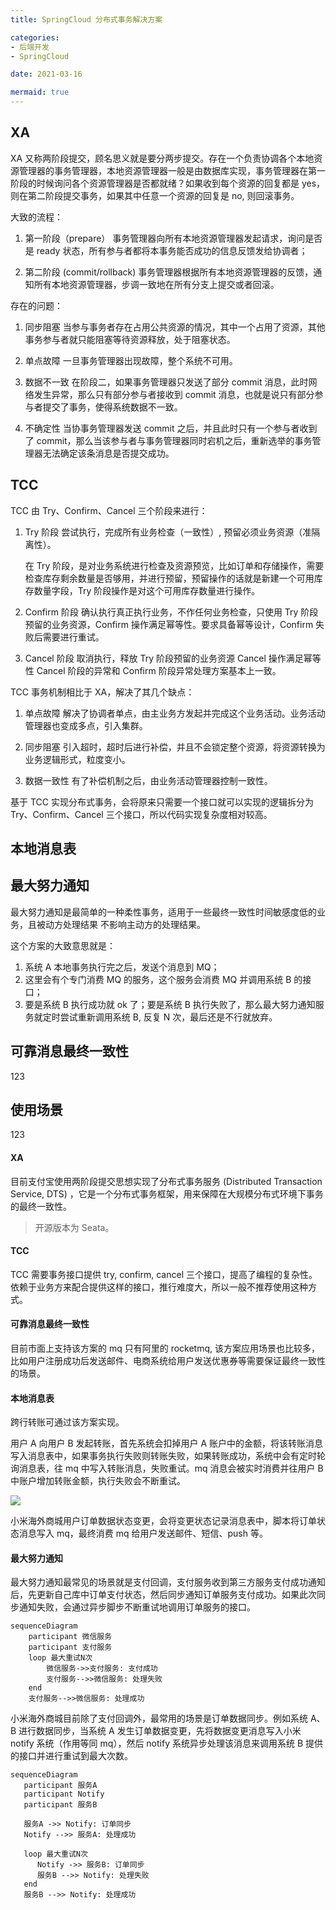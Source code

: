 ```yaml
---
title: SpringCloud 分布式事务解决方案

categories:
- 后端开发
- SpringCloud

date: 2021-03-16

mermaid: true
---
```


## XA
XA 又称两阶段提交，顾名思义就是要分两步提交。存在一个负责协调各个本地资源管理器的事务管理器，本地资源管理器一般是由数据库实现，事务管理器在第一阶段的时候询问各个资源管理器是否都就绪？如果收到每个资源的回复都是 yes，则在第二阶段提交事务，如果其中任意一个资源的回复是 no, 则回滚事务。

大致的流程：
1. 第一阶段（prepare）
   事务管理器向所有本地资源管理器发起请求，询问是否是 ready 状态，所有参与者都将本事务能否成功的信息反馈发给协调者；

1. 第二阶段 (commit/rollback)
   事务管理器根据所有本地资源管理器的反馈，通知所有本地资源管理器，步调一致地在所有分支上提交或者回滚。

存在的问题：
1. 同步阻塞
   当参与事务者存在占用公共资源的情况，其中一个占用了资源，其他事务参与者就只能阻塞等待资源释放，处于阻塞状态。

1. 单点故障
   一旦事务管理器出现故障，整个系统不可用。

1. 数据不一致
   在阶段二，如果事务管理器只发送了部分 commit 消息，此时网络发生异常，那么只有部分参与者接收到 commit 消息，也就是说只有部分参与者提交了事务，使得系统数据不一致。

1. 不确定性
   当协事务管理器发送 commit 之后，并且此时只有一个参与者收到了 commit，那么当该参与者与事务管理器同时宕机之后，重新选举的事务管理器无法确定该条消息是否提交成功。

## TCC
TCC 由 Try、Confirm、Cancel 三个阶段来进行：

1. Try 阶段
   尝试执行，完成所有业务检查（一致性）, 预留必须业务资源（准隔离性）。

   在 Try 阶段，是对业务系统进行检查及资源预览，比如订单和存储操作，需要检查库存剩余数量是否够用，并进行预留，预留操作的话就是新建一个可用库存数量字段，Try 阶段操作是对这个可用库存数量进行操作。

1. Confirm 阶段
   确认执行真正执行业务，不作任何业务检查，只使用 Try 阶段预留的业务资源，Confirm 操作满足幂等性。要求具备幂等设计，Confirm 失败后需要进行重试。

1. Cancel 阶段
   取消执行，释放 Try 阶段预留的业务资源 Cancel 操作满足幂等性 Cancel 阶段的异常和 Confirm 阶段异常处理方案基本上一致。

TCC 事务机制相比于 XA，解决了其几个缺点：

1. 单点故障
   解决了协调者单点，由主业务方发起并完成这个业务活动。业务活动管理器也变成多点，引入集群。

1. 同步阻塞
   引入超时，超时后进行补偿，并且不会锁定整个资源，将资源转换为业务逻辑形式，粒度变小。

1. 数据一致性
   有了补偿机制之后，由业务活动管理器控制一致性。

基于 TCC 实现分布式事务，会将原来只需要一个接口就可以实现的逻辑拆分为 Try、Confirm、Cancel 三个接口，所以代码实现复杂度相对较高。

## 本地消息表

## 最大努力通知
最大努力通知是最简单的一种柔性事务，适用于一些最终一致性时间敏感度低的业务，且被动方处理结果 不影响主动方的处理结果。

这个方案的大致意思就是：
1. 系统 A 本地事务执行完之后，发送个消息到 MQ；
1. 这里会有个专门消费 MQ 的服务，这个服务会消费 MQ 并调用系统 B 的接口；
1. 要是系统 B 执行成功就 ok 了；要是系统 B 执行失败了，那么最大努力通知服务就定时尝试重新调用系统 B, 反复 N 次，最后还是不行就放弃。



## 可靠消息最终一致性
123

## 使用场景
123

#### XA
目前支付宝使用两阶段提交思想实现了分布式事务服务 (Distributed Transaction Service, DTS) ，它是一个分布式事务框架，用来保障在大规模分布式环境下事务的最终一致性。

> 开源版本为 Seata。

#### TCC
TCC 需要事务接口提供 try, confirm, cancel 三个接口，提高了编程的复杂性。依赖于业务方来配合提供这样的接口，推行难度大，所以一般不推荐使用这种方式。

#### 可靠消息最终一致性
目前市面上支持该方案的 mq 只有阿里的 rocketmq, 该方案应用场景也比较多，比如用户注册成功后发送邮件、电商系统给用户发送优惠券等需要保证最终一致性的场景。

#### 本地消息表
跨行转账可通过该方案实现。

用户 A 向用户 B 发起转账，首先系统会扣掉用户 A 账户中的金额，将该转账消息写入消息表中，如果事务执行失败则转账失败，如果转账成功，系统中会有定时轮询消息表，往 mq 中写入转账消息，失败重试。mq 消息会被实时消费并往用户 B 中账户增加转账金额，执行失败会不断重试。

![](https://xiaomi-info.github.io/2020/01/02/distributed-transaction/bank-transfer.jpg)

小米海外商城用户订单数据状态变更，会将变更状态记录消息表中，脚本将订单状态消息写入 mq，最终消费 mq 给用户发送邮件、短信、push 等。

#### 最大努力通知
最大努力通知最常见的场景就是支付回调，支付服务收到第三方服务支付成功通知后，先更新自己库中订单支付状态，然后同步通知订单服务支付成功。如果此次同步通知失败，会通过异步脚步不断重试地调用订单服务的接口。

```mermaid
sequenceDiagram
    participant 微信服务
    participant 支付服务
    loop 最大重试N次
        微信服务->>支付服务: 支付成功
        支付服务-->>微信服务: 处理失败
    end
    支付服务-->>微信服务: 处理成功
```

小米海外商城目前除了支付回调外，最常用的场景是订单数据同步。例如系统 A、B 进行数据同步，当系统 A 发生订单数据变更，先将数据变更消息写入小米 notify 系统（作用等同 mq），然后 notify 系统异步处理该消息来调用系统 B 提供的接口并进行重试到最大次数。

```mermaid
sequenceDiagram
   participant 服务A
   participant Notify
   participant 服务B

   服务A ->> Notify: 订单同步
   Notify -->> 服务A: 处理成功

   loop 最大重试N次
      Notify ->> 服务B: 订单同步
      服务B -->> Notify: 处理失败
   end
   服务B -->> Notify: 处理成功
```